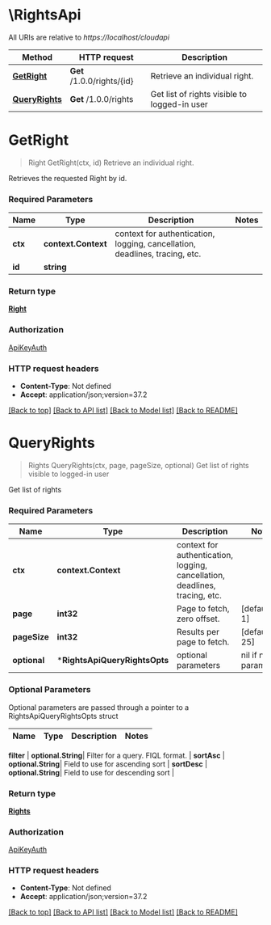 # \RightsApi

All URIs are relative to *https://localhost/cloudapi*

Method | HTTP request | Description
------------- | ------------- | -------------
[**GetRight**](RightsApi.md#GetRight) | **Get** /1.0.0/rights/{id} | Retrieve an individual right.
[**QueryRights**](RightsApi.md#QueryRights) | **Get** /1.0.0/rights | Get list of rights visible to logged-in user


# **GetRight**
> Right GetRight(ctx, id)
Retrieve an individual right.

Retrieves the requested Right by id.

### Required Parameters

Name | Type | Description  | Notes
------------- | ------------- | ------------- | -------------
 **ctx** | **context.Context** | context for authentication, logging, cancellation, deadlines, tracing, etc.
  **id** | **string**|  | 

### Return type

[**Right**](Right.md)

### Authorization

[ApiKeyAuth](../README.md#ApiKeyAuth)

### HTTP request headers

 - **Content-Type**: Not defined
 - **Accept**: application/json;version=37.2

[[Back to top]](#) [[Back to API list]](../README.md#documentation-for-api-endpoints) [[Back to Model list]](../README.md#documentation-for-models) [[Back to README]](../README.md)

# **QueryRights**
> Rights QueryRights(ctx, page, pageSize, optional)
Get list of rights visible to logged-in user

Get list of rights 

### Required Parameters

Name | Type | Description  | Notes
------------- | ------------- | ------------- | -------------
 **ctx** | **context.Context** | context for authentication, logging, cancellation, deadlines, tracing, etc.
  **page** | **int32**| Page to fetch, zero offset. | [default to 1]
  **pageSize** | **int32**| Results per page to fetch. | [default to 25]
 **optional** | ***RightsApiQueryRightsOpts** | optional parameters | nil if no parameters

### Optional Parameters
Optional parameters are passed through a pointer to a RightsApiQueryRightsOpts struct

Name | Type | Description  | Notes
------------- | ------------- | ------------- | -------------


 **filter** | **optional.String**| Filter for a query.  FIQL format. | 
 **sortAsc** | **optional.String**| Field to use for ascending sort | 
 **sortDesc** | **optional.String**| Field to use for descending sort | 

### Return type

[**Rights**](Rights.md)

### Authorization

[ApiKeyAuth](../README.md#ApiKeyAuth)

### HTTP request headers

 - **Content-Type**: Not defined
 - **Accept**: application/json;version=37.2

[[Back to top]](#) [[Back to API list]](../README.md#documentation-for-api-endpoints) [[Back to Model list]](../README.md#documentation-for-models) [[Back to README]](../README.md)

